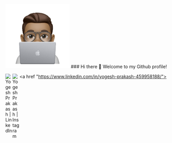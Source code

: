 
<img src = "/resources/Image.png" height ="200" width ="200" img align ="centre">
### Hi there 👋 Welcome to my Github profile!

<a href "https://www.linkedin.com/in/yogesh-prakash-459958188/"></a><img align="left" alt="Yogesh Prakash | LinkedIn" width="22px" src="https://cdn.jsdelivr.net/npm/simple-icons@v3/icons/linkedin.svg" />
<img align="left" alt="Yogesh Prakash | Instagram" width="22px" src="https://cdn.jsdelivr.net/npm/simple-icons@v3/icons/instagram.svg" />


